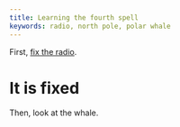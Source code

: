 ```yaml
---
title: Learning the fourth spell
keywords: radio, north pole, polar whale
---
```


First, [fix the radio](010-radio.md).

# It is fixed
Then, look at the whale.
